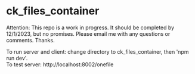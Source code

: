 # ck_files_container
<p>
Attention: This repo is a work in progress. It should be completed by 12/1/2023, but no promises. Please email me with any questions or comments. Thanks.  
</p>
To run server and client: change directory to ck_files_container, then 'npm run dev'.<br>
To test server: http://localhost:8002/onefile
